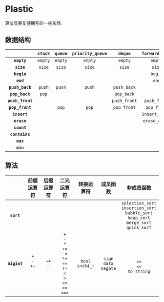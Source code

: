 # Plastic

算法竞赛复健期写的一些东西. 

## 数据结构

| | **`stack`** | **`queue`** | **`priority_queue`** | **`deque`** | **`forward_list`** | **`list`** | **`binary_search_tree`** | **`red_black_tree`** | **`avl_tree`** | **`b_tree`** | |
| :--: | :--: | :--: | :--: | :--: | :--: | :--: | :--: | :--: | :--: | :--: | :--: |
| **`empty`** | `empty` | `empty` | `empty` | `empty` | `empty` | `empty` | `empty` | `empty` | `empty` | `empty` | **`empty`** |
| **`size`** | `size` | `size` | `size` | `size` | `size` | `size` | `size` | `size` | `size` | `size` | **`size`** |
| **`begin`** | | | | | `begin` | `begin` | | | | | **`begin`** |
| **`end`** | | | | | `end` | `end` | | | | | **`end`** |
| **`push_back`** | `push` | `push` | `push` | `push_back` | | `push_back` | | | | | **`push_back`** |
| **`pop_back`** | `pop` | | | `pop_back` | | `pop_back` | | | | | **`pop_back`** |
| **`push_front`** | | | | `push_front` | `push_front` | `push_front` | | | | | **`push_front`** |
| **`pop_front`** | | `pop` | `pop` | `pop_front` | `pop_front` | `pop_front` | | | | | **`pop_front`** |
| **`insert`** | | | | | `insert_after` | `insert` | `insert` | `insert` | `insert` | `insert` | **`insert`** |
| **`erase`** | | | | | `erase_after` | `erase` | `erase` | `erase` | `erase` | `erase` | **`erase`** |
| **`count`** | | | | | | | `count` | `count` | `count` | `count` | **`count`** |
| **`contains`** | | | | | | | `contains` | `contains` | `contains` | `contains` | **`contains`** |
| **`max`** | | | | | | | `max` | `max` | `max` | `max` | **`max`** |
| **`min`** | | | | | | | `min` | `min` | `min` | `min` | **`min`** |

## 算法

| | 前缀运算符 | 后缀运算符 | 二元运算符 | 转换运算符 | 成员函数 | 非成员函数 |
| :--: | :--: | :--: | :--: | :--: | :--: | :--: |
| **`sort`** | | | | | | `selection_sort`<br>`insertion_sort`<br>`bubble_sort`<br>`heap_sort`<br>`merge_sort`<br>`quick_sort` |
| **`bigint`** | `+`<br>`-`<br>`++`<br>`--` | `++`<br>`--` | `+`<br>`-`<br>`*`<br>`+=`<br>`-=`<br>`*=`<br>`==`<br>`!=`<br>`<`<br>`>`<br>`<=`<br>`>=`<br>`<=>` | `bool`<br>`int64_t` | `sign`<br>`data`<br>`negate` | <br>`>>`<br>`<<`<br>`to_string` |